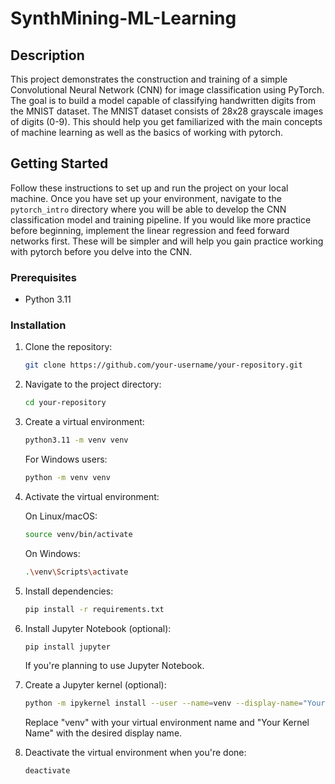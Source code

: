 # SynthMining-ML-Learning

## Description
This project demonstrates the construction and training of a simple Convolutional Neural Network (CNN) for image classification using PyTorch. The goal is to build a model capable of classifying handwritten digits from the MNIST dataset. The MNIST dataset consists of 28x28 grayscale images of digits (0-9). This should help you get familiarized with the main concepts of machine learning as well as the basics of working with pytorch.

## Getting Started

Follow these instructions to set up and run the project on your local machine. Once you have set up your environment, navigate to the `pytorch_intro` directory where you will be able to develop the CNN classification model and training pipeline. If you would like more practice before beginning, implement the linear regression and feed forward networks first. These will be simpler and will help you gain practice working with pytorch before you delve into the CNN.

### Prerequisites

- Python 3.11

### Installation

1. Clone the repository:

    ```bash
    git clone https://github.com/your-username/your-repository.git
    ```

2. Navigate to the project directory:

    ```bash
    cd your-repository
    ```

3. Create a virtual environment:

    ```bash
    python3.11 -m venv venv
    ```

    For Windows users:

    ```bash
    python -m venv venv
    ```

4. Activate the virtual environment:

    On Linux/macOS:

    ```bash
    source venv/bin/activate
    ```

    On Windows:

    ```bash
    .\venv\Scripts\activate
    ```

5. Install dependencies:

    ```bash
    pip install -r requirements.txt
    ```

6. Install Jupyter Notebook (optional):

    ```bash
    pip install jupyter
    ```

    If you're planning to use Jupyter Notebook.

7. Create a Jupyter kernel (optional):

    ```bash
    python -m ipykernel install --user --name=venv --display-name="Your Kernel Name"
    ```

    Replace "venv" with your virtual environment name and "Your Kernel Name" with the desired display name.

8. Deactivate the virtual environment when you're done:

    ```bash
    deactivate
    ```